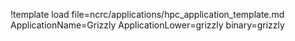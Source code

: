 !template load file=ncrc/applications/hpc_application_template.md ApplicationName=Grizzly ApplicationLower=grizzly binary=grizzly
